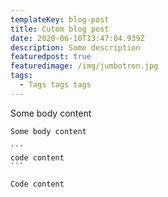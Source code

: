 ```yaml
---
templateKey: blog-post
title: Cutom blog post
date: 2020-06-10T13:47:04.939Z
description: Some description
featuredpost: true
featuredimage: /img/jumbotron.jpg
tags:
  - Tags tags tags
---
```

Some body content

````
Some body content

```
code content
```
````

`Code content`